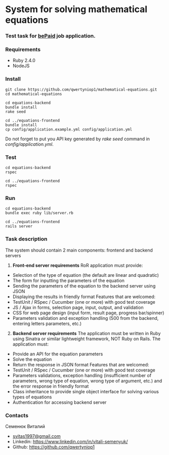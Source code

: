 # System for solving mathematical equations

### Test task for [bePaid](https://bepaid.by/) job application.

### Requirements
* Ruby 2.4.0
* NodeJS

### Install
```
git clone https://github.com/qwertyniop1/mathematical-equations.git
cd mathematical-equations

cd equations-backend
bundle install
rake seed

cd ../equations-frontend
bundle install
cp config/application.example.yml config/application.yml
```

Do not forget to put you API key generated by *rake seed* command in *config/application.yml*.

### Test
```
cd equations-backend
rspec

cd ../equations-frontend
rspec
```

### Run
```
cd equations-backend
bundle exec ruby lib/server.rb

cd ../equations-frontend
rails server
```

### Task description

The system should contain 2 main components: frontend and backend servers
1. **Front-end server requirements**
RoR application must provide:
* Selection of the type of equation (the default are linear and quadratic)
* The form for inputting the parameters of the equation
* Sending the parameters of the equation to the backend server using
JSON
* Displaying the results in friendly format
Features that are welcomed:
* TestUnit / RSpec / Cucumber (one or more) with good test coverage
* JS / Ajax in forms, selection page, input, output, and validation
* CSS for web page design (input form, result page, progress bar/spinner)
* Parameters validation and exception handling (500 from the backend,
entering letters parameters, etc.)
2. **Backend server requirements**
The application must be written in Ruby using Sinatra or similar lightweight
framework, NOT Ruby on Rails.
The application must:
* Provide an API for the equation parameters
* Solve the equation
* Return the response in JSON format
Features that are welcomed:
* TestUnit / RSpec / Cucumber (one or more) with good test coverage
* Parameters validations, exception handling (insufficient number of
parameters, wrong type of equation, wrong type of argument, etc.) and the error
response in friendly format
* Class inheritance to provide single object interface for solving various
types of equations
* Authentication for accessing backend server

### Contacts

Семенюк Виталий
- svitas1997@gmail.com
- Linkedin: https://www.linkedin.com/in/vitali-semenyuk/
- Github: https://github.com/qwertyniop1
